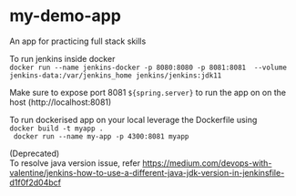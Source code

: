 # my-demo-app
An app for practicing full stack skills

To run jenkins inside docker \
```docker run --name jenkins-docker -p 8080:8080 -p 8081:8081  --volume jenkins-data:/var/jenkins_home jenkins/jenkins:jdk11```

Make sure to expose port 8081 ```${spring.server}``` to run the app on on the host (http://localhost:8081)

To run dockerised app on your local leverage the Dockerfile using \
```docker build -t myapp .``` \
``` docker run --name my-app -p 4300:8081 myapp```

(Deprecated) \
To resolve java version issue, refer
https://medium.com/devops-with-valentine/jenkins-how-to-use-a-different-java-jdk-version-in-jenkinsfile-d1f0f2d04bcf